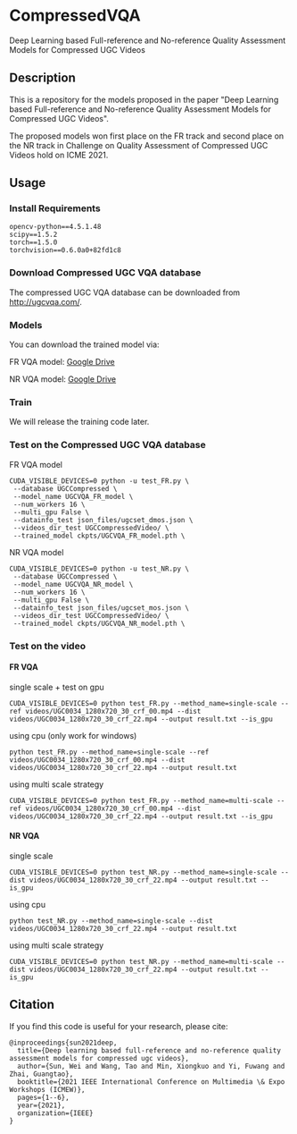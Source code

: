 # CompressedVQA
Deep Learning based Full-reference and No-reference Quality Assessment Models for Compressed UGC Videos

## Description

This is a repository for the models proposed in the paper "Deep Learning based Full-reference and No-reference Quality Assessment Models for Compressed UGC Videos".

The proposed models won first place on the FR track and second place on the NR track in Challenge on Quality Assessment of Compressed UGC Videos hold on ICME 2021.

## Usage

### Install Requirements

```
opencv-python==4.5.1.48
scipy==1.5.2
torch==1.5.0
torchvision==0.6.0a0+82fd1c8
```
### Download Compressed UGC VQA database

The compressed UGC VQA database can be downloaded from http://ugcvqa.com/.

### Models

You can download the trained model via:

FR VQA model: [Google Drive](https://drive.google.com/file/d/1ohKNe_r0bXBg7qp4vQj0mDT3CwJPHVMM/view?usp=sharing)

NR VQA model: [Google Drive](https://drive.google.com/file/d/1K73padYMgq70zVWVVLIODs9SyIhdgqkT/view?usp=sharing)

### Train

We will release the training code later.

### Test on the Compressed UGC VQA database
FR VQA model
```shell
CUDA_VISIBLE_DEVICES=0 python -u test_FR.py \
 --database UGCCompressed \
 --model_name UGCVQA_FR_model \
 --num_workers 16 \
 --multi_gpu False \
 --datainfo_test json_files/ugcset_dmos.json \
 --videos_dir_test UGCCompressedVideo/ \
 --trained_model ckpts/UGCVQA_FR_model.pth \
```
NR VQA model
```shell
CUDA_VISIBLE_DEVICES=0 python -u test_NR.py \
 --database UGCCompressed \
 --model_name UGCVQA_NR_model \
 --num_workers 16 \
 --multi_gpu False \
 --datainfo_test json_files/ugcset_mos.json \
 --videos_dir_test UGCCompressedVideo/ \
 --trained_model ckpts/UGCVQA_NR_model.pth \
```

### Test on the video
#### FR VQA
single scale + test on gpu
```shell
CUDA_VISIBLE_DEVICES=0 python test_FR.py --method_name=single-scale --ref videos/UGC0034_1280x720_30_crf_00.mp4 --dist videos/UGC0034_1280x720_30_crf_22.mp4 --output result.txt --is_gpu
```

using cpu (only work for windows)
```shell
python test_FR.py --method_name=single-scale --ref videos/UGC0034_1280x720_30_crf_00.mp4 --dist videos/UGC0034_1280x720_30_crf_22.mp4 --output result.txt
```

using multi scale strategy
```shell
CUDA_VISIBLE_DEVICES=0 python test_FR.py --method_name=multi-scale --ref videos/UGC0034_1280x720_30_crf_00.mp4 --dist videos/UGC0034_1280x720_30_crf_22.mp4 --output result.txt --is_gpu
```


#### NR VQA
single scale 
```shell
CUDA_VISIBLE_DEVICES=0 python test_NR.py --method_name=single-scale --dist videos/UGC0034_1280x720_30_crf_22.mp4 --output result.txt --is_gpu
```
using cpu
```shell
python test_NR.py --method_name=single-scale --dist videos/UGC0034_1280x720_30_crf_22.mp4 --output result.txt
```
using multi scale strategy
```shell
CUDA_VISIBLE_DEVICES=0 python test_NR.py --method_name=multi-scale --dist videos/UGC0034_1280x720_30_crf_22.mp4 --output result.txt --is_gpu
```

## Citation

If you find this code is useful for your research, please cite:
```
@inproceedings{sun2021deep,
  title={Deep learning based full-reference and no-reference quality assessment models for compressed ugc videos},
  author={Sun, Wei and Wang, Tao and Min, Xiongkuo and Yi, Fuwang and Zhai, Guangtao},
  booktitle={2021 IEEE International Conference on Multimedia \& Expo Workshops (ICMEW)},
  pages={1--6},
  year={2021},
  organization={IEEE}
}
```